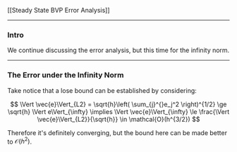 [[Steady State BVP Error Analysis]]

---
### Intro
We continue discussing the error analysis, but this time for the infinity norm. 


---
### **The Error under the Infinity Norm**

Take notice that a lose bound can be established by considering: 

$$
\Vert \vec{e}\Vert_{L2} = \sqrt{h}\left(
        \sum_{j}^{}e_j^2
    \right)^{1/2} \ge \sqrt{h} \Vert e\Vert_{\infty}
    \implies
    \Vert \vec{e}\Vert_{\infty} \le 
    \frac{\Vert \vec{e}\Vert_{L2}}{\sqrt{h}} \in 
    \mathcal{O}(h^{3/2})
$$

Therefore it's definitely converging, but the bound here can be made better to $\mathcal{O}(h^2)$. 


